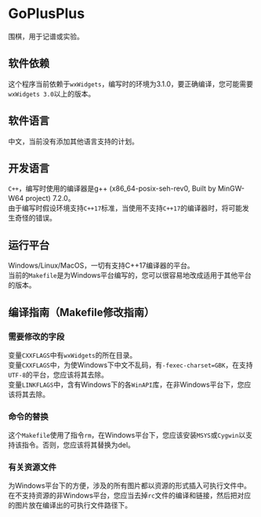 # GoPlusPlus
围棋，用于记谱或实验。

## 软件依赖
这个程序当前依赖于`wxWidgets`，编写时的环境为3.1.0，要正确编译，您可能需要`wxWidgets 3.0`以上的版本。

## 软件语言
中文，当前没有添加其他语言支持的计划。

## 开发语言
`C++`，编写时使用的编译器是g++ (x86_64-posix-seh-rev0, Built by MinGW-W64 project) 7.2.0。  
由于编写时假设环境支持`C++17`标准，当使用不支持`C++17`的编译器时，将可能发生奇怪的错误。

## 运行平台
Windows/Linux/MacOS，一切有支持C++17编译器的平台。  
当前的`Makefile`是为Windows平台编写的，您可以很容易地改成适用于其他平台的版本。

## 编译指南（Makefile修改指南）
### 需要修改的字段
变量`CXXFLAGS`中有`wxWidgets`的所在目录。  
变量`CXXFLAGS`中，为使Windows下中文不乱码，有`-fexec-charset=GBK`，在支持`UTF-8`的平台，您应该将其去除。  
变量`LINKFLAGS`中，含有Windows下的各`WinAPI`库，在非Windows平台下，您应该将其去除。  
### 命令的替换
这个`Makefile`使用了指令`rm`，在Windows平台下，您应该安装`MSYS`或`Cygwin`以支持该指令。否则，您应该将其替换为del。
### 有关资源文件
为Windows平台下的方便，涉及的所有图片都以资源的形式插入可执行文件中。  
在不支持资源的非Windows平台，您应当去掉`rc`文件的编译和链接，然后把对应的图片放在编译出的可执行文件路径下。
